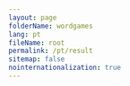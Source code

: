 ```yaml
---
layout: page
folderName: wordgames
lang: pt
fileName: root
permalink: /pt/result
sitemap: false
nointernationalization: true
---
```

